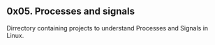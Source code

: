 ## 0x05. Processes and signals

Dirrectory containing projects to understand Processes and Signals in Linux.
